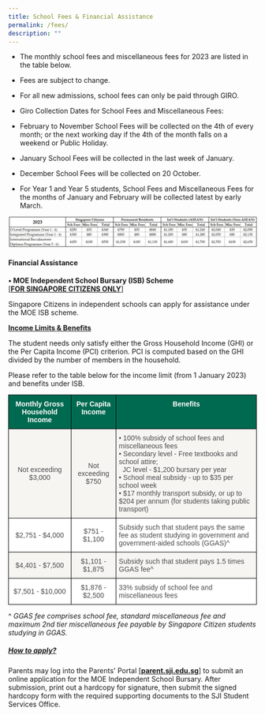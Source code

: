 ```yaml
---
title: School Fees & Financial Assistance
permalink: /fees/
description: ""
---
```

*   The monthly school fees and miscellaneous fees for 2023 are listed in the table below.
*   Fees are subject to change.
*   For all new admissions, school fees can only be paid through GIRO.
*   Giro Collection Dates for School Fees and Miscellaneous Fees:

*   February to November School Fees will be collected on the 4th of every month; or the next working day if the 4th of the month falls on a weekend or Public Holiday.
*   January School Fees will be collected in the last week of January.
*   December School Fees will be collected on 20 October.
*   For Year 1 and Year 5 students, School Fees and Miscellaneous Fees for the months of January and February will be collected latest by early March.

![Fees 2023](/images/Fees_2023.jpeg)

#### Financial Assistance

**• MOE Independent School Bursary (ISB) Scheme**  
\[**<u>FOR SINGAPORE CITIZENS ONLY</u>**\]  

Singapore Citizens in independent schools can apply for assistance under the MOE ISB scheme.

  

**<u>Income Limits & Benefits</u>**

The student needs only satisfy either the Gross Household Income (GHI) or the Per Capita Income (PCI) criterion. PCI is computed based on the GHI divided by the number of members in the household.

Please refer to the table below for the income limit (from 1 January 2023) and benefits under ISB.

<style type="text/css">
.tg  {border-collapse:collapse;border-spacing:0;}
.tg td{border-color:black;border-style:solid;border-width:1px;font-family:Arial, sans-serif;font-size:14px;
  overflow:hidden;padding:10px 5px;word-break:normal;}
.tg th{border-color:black;border-style:solid;border-width:1px;font-family:Arial, sans-serif;font-size:14px;
  font-weight:normal;overflow:hidden;padding:10px 5px;word-break:normal;}
.tg .tg-mku2{background-color:#F6F5F2;color:#4C4B4B;text-align:left;vertical-align:top}
.tg .tg-m7s7{background-color:#FFF;color:#4C4B4B;text-align:center;vertical-align:middle}
.tg .tg-gdnd{background-color:#FFF;color:#4C4B4B;text-align:left;vertical-align:middle}
.tg .tg-pwos{background-color:#006A51;color:#FFF;font-weight:bold;text-align:center;vertical-align:top}
.tg .tg-5sss{background-color:#F6F5F2;color:#4C4B4B;text-align:center;vertical-align:middle}
.tg .tg-ryqi{background-color:#F6F5F2;color:#4C4B4B;text-align:left;vertical-align:middle}
</style>
<table class="tg">
<thead>
  <tr>
    <th class="tg-pwos">Monthly Gross Household Income</th>
    <th class="tg-pwos">Per Capita Income</th>
    <th class="tg-pwos">Benefits</th>
  </tr>
</thead>
<tbody>
  <tr>
    <td class="tg-5sss"><span style="color:#4C4B4B">Not exceeding $3,000</span></td>
    <td class="tg-5sss"><span style="color:#4C4B4B">Not exceeding $750</span></td>
    <td class="tg-mku2"><span style="font-weight:400;font-style:normal">• </span>100% subsidy of school fees and miscellaneous fees<br><span style="font-weight:400;font-style:normal">• </span>Secondary level - Free textbooks and school attire;<br>&nbsp;&nbsp;JC level - $1,200 bursary per year<br><span style="font-weight:400;font-style:normal">• </span>School meal subsidy - up to $35 per school week<br><span style="font-weight:400;font-style:normal">• </span>$17 monthly transport subsidy, or up to $204 per annum (for students taking public transport)</td>
  </tr>
  <tr>
    <td class="tg-m7s7"><span style="color:#4C4B4B">$2,751 - $4,000</span><br></td>
    <td class="tg-m7s7"><span style="color:#4C4B4B">$751 - $1,100</span></td>
    <td class="tg-gdnd"><span style="color:#4C4B4B">Subsidy such that student pays the same fee as student studying in government and government-aided schools (GGAS)^</span></td>
  </tr>
  <tr>
    <td class="tg-5sss"><span style="color:#4C4B4B">$4,401 - $7,500</span></td>
    <td class="tg-5sss"><span style="color:#4C4B4B">$1,101 - $1,875</span></td>
    <td class="tg-ryqi"><span style="color:#4C4B4B">Subsidy such that student pays 1.5 times GGAS fee^</span></td>
  </tr>
  <tr>
    <td class="tg-m7s7"><span style="color:#4C4B4B">$7,501 - $10,000</span></td>
    <td class="tg-m7s7"><span style="color:#4C4B4B">$1,876 - $2,500</span></td>
    <td class="tg-gdnd"><span style="color:#4C4B4B">33% subsidy of school fee and miscellaneous fees</span></td>
  </tr>
</tbody>
</table>
  

^ _GGAS fee comprises school fee, standard miscellaneous fee and maximum 2nd tier miscellaneous fee payable by Singapore Citizen students studying in GGAS._

##### **<u>How to apply?</u>**

Parents may log into the Parents' Portal \[[**parent.sji.edu.sg**](http://parent.sji.edu.sg/)\] to submit an online application for the MOE Independent School Bursary. After submission, print out a hardcopy for signature, then submit the signed hardcopy form with the required supporting documents to the SJI Student Services Office.